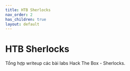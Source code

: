 ```yaml
---
title: HTB Sherlocks
nav_order: 2
has_children: true
layout: default
---
```


# HTB Sherlocks

Tổng hợp writeup các bài labs Hack The Box - Sherlocks.